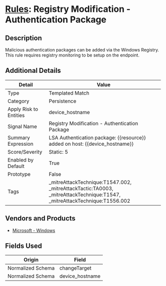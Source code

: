 # [Rules](README.md): Registry Modification - Authentication Package

## Description
Malicious authentication packages can be added via the Windows Registry. This rule requires registry monitoring to be setup on the endpoint.

## Additional Details
|Detail|Value|
|----|----|
|Type|Templated Match|
|Category|Persistence|
|Apply Risk to Entities|device_hostname|
|Signal Name|Registry Modification - Authentication Package|
|Summary Expression|LSA Authentication package: {{resource}} added on host: {{device_hostname}}|
|Score/Severity|Static: 5|
|Enabled by Default|True|
|Prototype|False|
|Tags|_mitreAttackTechnique:T1547.002, _mitreAttackTactic:TA0003, _mitreAttackTechnique:T1547, _mitreAttackTechnique:T1556.002|
## Vendors and Products
- [Microsoft - Windows](../products/1ff7546c-cb36-4a24-87f7-89d2cecc5761.md)


## Fields Used

|Origin|Field|
|----|----|
|Normalized Schema|changeTarget|
|Normalized Schema|device_hostname|


